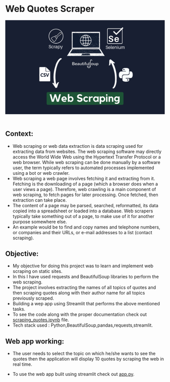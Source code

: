 # Web Quotes Scraper


<center><img src= "https://raw.githubusercontent.com/ashwinshetgaonkar/kaggle-kernel-images/main/web%20scraping.png" alt ="web scraping" style='width:600px;'></center><br>



## Context:
* Web scraping or web data extraction is data scraping used for extracting data from websites. The web scraping software may directly access the World Wide Web using the Hypertext Transfer Protocol or a web browser. While web scraping can be done manually by a software user, the term typically refers to automated processes implemented using a bot or web crawler. 
* Web scraping a web page involves fetching it and extracting from it. Fetching is the downloading of a page (which a browser does when a user views a page). Therefore, web crawling is a main component of web scraping, to fetch pages for later processing. Once fetched, then extraction can take place. 
* The content of a page may be parsed, searched, reformatted, its data copied into a spreadsheet or loaded into a database. Web scrapers typically take something out of a page, to make use of it for another purpose somewhere else.
*  An example would be to find and copy names and telephone numbers, or companies and their URLs, or e-mail addresses to a list (contact scraping).


## Objective:
* My objective for doing this project was to learn and implement web scraping on static sites.
* In this I have used requests and BeautifulSoup libraries to perform the web scraping.
* The project involves extracting the names of all topics of quotes and then scraping quotes along with their author name for all topics
  previously scraped.
* Building a wep app using Streamlit that performs the above mentioned tasks.
* To see the code along with the proper documentation check out [scraping_quotes.ipynb](https://github.com/ashwinshetgaonkar/Web-Scraping-Project-1/blob/main/scraping_quotes.ipynb) file.
* Tech stack used : Python,BeautifulSoup,pandas,requests,streamlit.


## Web app working:

* The user needs to select the topic on which he/she wants to see the quotes then the application will display 10 quotes by scraping the web in real time.

* To use the web app bulit using streamlit check out [app.py](https://share.streamlit.io/ashwinshetgaonkar/web-scraping-project-1/main/app.py).


